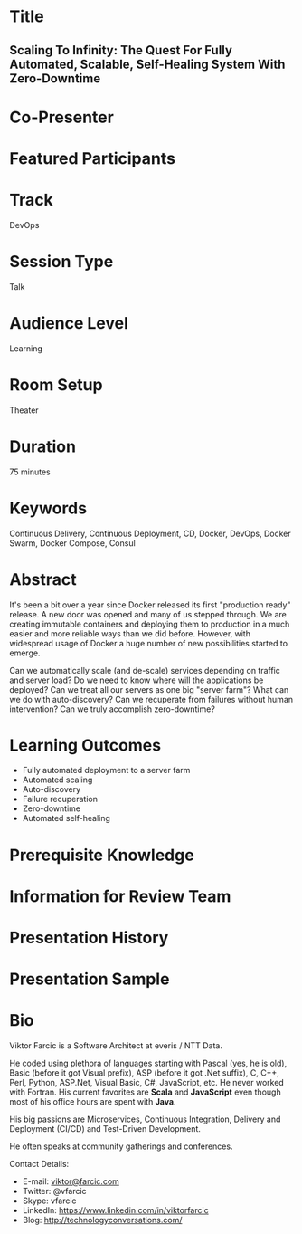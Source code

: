 Title
=====

Scaling To Infinity: The Quest For Fully Automated, Scalable, Self-Healing System With Zero-Downtime
----------------------------------------------------------------------------------------------------

Co-Presenter
============

Featured Participants
=====================

Track
=====

DevOps

Session Type
============

Talk

Audience Level
==============

Learning

Room Setup
==========

Theater

Duration
========

75 minutes

Keywords
========

Continuous Delivery, Continuous Deployment, CD, Docker, DevOps, Docker Swarm, Docker Compose, Consul

Abstract
========

It's been a bit over a year since Docker released its first "production ready" release. A new door was opened and many of us stepped through. We are creating immutable containers and deploying them to production in a much easier and more reliable ways than we did before. However, with widespread usage of Docker a huge number of new possibilities started to emerge.

Can we automatically scale (and de-scale) services depending on traffic and server load? Do we need to know where will the applications be deployed? Can we treat all our servers as one big "server farm"? What can we do with auto-discovery? Can we recuperate from failures without human intervention? Can we truly accomplish zero-downtime?

Learning Outcomes
=================

* Fully automated deployment to a server farm
* Automated scaling
* Auto-discovery
* Failure recuperation
* Zero-downtime
* Automated self-healing

Prerequisite Knowledge
======================

Information for Review Team
===========================

Presentation History
====================

Presentation Sample
===================

Bio
===

Viktor Farcic is a Software Architect at everis / NTT Data.

He coded using plethora of languages starting with Pascal (yes, he is old), Basic (before it got Visual prefix), ASP (before it got .Net suffix), C, C++, Perl, Python, ASP.Net, Visual Basic, C#, JavaScript, etc. He never worked with Fortran. His current favorites are **Scala** and **JavaScript** even though most of his office hours are spent with **Java**.

His big passions are Microservices, Continuous Integration, Delivery and Deployment (CI/CD) and Test-Driven Development.

He often speaks at community gatherings and conferences.


Contact Details:

* E-mail: viktor@farcic.com
* Twitter: @vfarcic
* Skype: vfarcic
* LinkedIn: https://www.linkedin.com/in/viktorfarcic
* Blog: http://technologyconversations.com/
